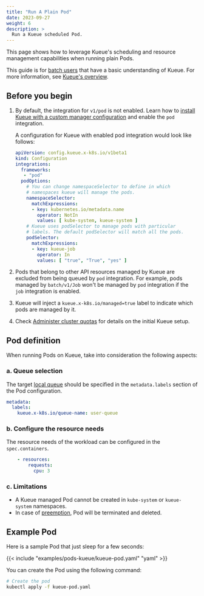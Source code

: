 ```yaml
---
title: "Run A Plain Pod"
date: 2023-09-27
weight: 6
description: >
  Run a Kueue scheduled Pod.
---
```


This page shows how to leverage Kueue's scheduling and resource management capabilities when running plain Pods.

This guide is for [batch users](/docs/tasks#batch-user) that have a basic understanding of Kueue. For more information, see [Kueue's overview](/docs/overview).

## Before you begin

1. By default, the integration for `v1/pod` is not enabled.
   Learn how to [install Kueue with a custom manager configuration](/docs/installation/#install-a-custom-configured-released-version)
   and enable the `pod` integration.

   A configuration for Kueue with enabled pod integration would look like follows:
   ```yaml
   apiVersion: config.kueue.x-k8s.io/v1beta1
   kind: Configuration
   integrations:
     frameworks:
      - "pod"
     podOptions:
       # You can change namespaceSelector to define in which 
       # namespaces kueue will manage the pods.
       namespaceSelector:
         matchExpressions:
         - key: kubernetes.io/metadata.name
           operator: NotIn
           values: [ kube-system, kueue-system ]
       # Kueue uses podSelector to manage pods with particular 
       # labels. The default podSelector will match all the pods. 
       podSelector:
         matchExpressions:
         - key: kueue-job
           operator: In
           values: [ "true", "True", "yes" ]
   ```

2. Pods that belong to other API resources managed by Kueue are excluded from being queued by `pod` integration. 
   For example, pods managed by `batch/v1/Job` won't be managed by `pod` integration if the `job` integration is enabled.

3. Kueue will inject a `kueue.x-k8s.io/managed=true` label to indicate which pods are managed by it.

4. Check [Administer cluster quotas](/docs/tasks/administer_cluster_quotas) for details on the initial Kueue setup.

## Pod definition

When running Pods on Kueue, take into consideration the following aspects:

### a. Queue selection

The target [local queue](/docs/concepts/local_queue) should be specified in the `metadata.labels` section of the Pod configuration.

```yaml
metadata:
  labels:
    kueue.x-k8s.io/queue-name: user-queue
```

### b. Configure the resource needs

The resource needs of the workload can be configured in the `spec.containers`.

```yaml
    - resources:
        requests:
          cpu: 3
```

### c. Limitations

- A Kueue managed Pod cannot be created in `kube-system` or `kueue-system` namespaces.
- In case of [preemption](/docs/concepts/cluster_queue/#preemption), Pod will
  be terminated and deleted.

## Example Pod

Here is a sample Pod that just sleep for a few seconds:

{{< include "examples/pods-kueue/kueue-pod.yaml" "yaml" >}}

You can create the Pod using the following command:
```sh
# Create the pod
kubectl apply -f kueue-pod.yaml
```
